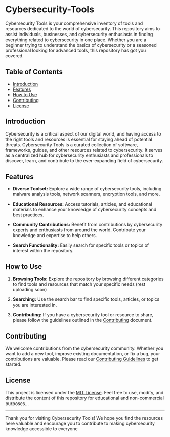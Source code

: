 # Cybersecurity-Tools

Cybersecurity Tools is your comprehensive inventory of tools and resources dedicated to the world of cybersecurity. This repository aims to assist individuals, businesses, and cybersecurity enthusiasts in finding everything related to cybersecurity in one place. Whether you are a beginner trying to understand the basics of cybersecurity or a seasoned professional looking for advanced tools, this repository has got you covered.

## Table of Contents

- [Introduction](#introduction)
- [Features](#features)
- [How to Use](#how-to-use)
- [Contributing](#contributing)
- [License](#license)

## Introduction

Cybersecurity is a critical aspect of our digital world, and having access to the right tools and resources is essential for staying ahead of potential threats. Cybersecurity Tools is a curated collection of software, frameworks, guides, and other resources related to cybersecurity. It serves as a centralized hub for cybersecurity enthusiasts and professionals to discover, learn, and contribute to the ever-expanding field of cybersecurity.

## Features

- **Diverse Toolset:** Explore a wide range of cybersecurity tools, including malware analysis tools, network scanners, encryption tools, and more.
  
- **Educational Resources:** Access tutorials, articles, and educational materials to enhance your knowledge of cybersecurity concepts and best practices.
  
- **Community Contributions:** Benefit from contributions by cybersecurity experts and enthusiasts from around the world. Contribute your knowledge and expertise to help others.

- **Search Functionality:** Easily search for specific tools or topics of interest within the repository.

## How to Use

1. **Browsing Tools:** Explore the repository by browsing different categories to find tools and resources that match your specific needs (rest uploading soon)
  
2. **Searching:** Use the search bar to find specific tools, articles, or topics you are interested in. 

3. **Contributing:** If you have a cybersecurity tool or resource to share, please follow the guidelines outlined in the [Contributing](CONTRIBUTING.md) document.

## Contributing

We welcome contributions from the cybersecurity community. Whether you want to add a new tool, improve existing documentation, or fix a bug, your contributions are valuable. Please read our [Contributing Guidelines](CONTRIBUTING.md) to get started.

## License

This project is licensed under the [MIT License](license). Feel free to use, modify, and distribute the content of this repository for educational and non-commercial purposes...

---

Thank you for visiting Cybersecurity Tools! We hope you find the resources here valuable and encourage you to contribute to making cybersecurity knowledge accessible to everyone
